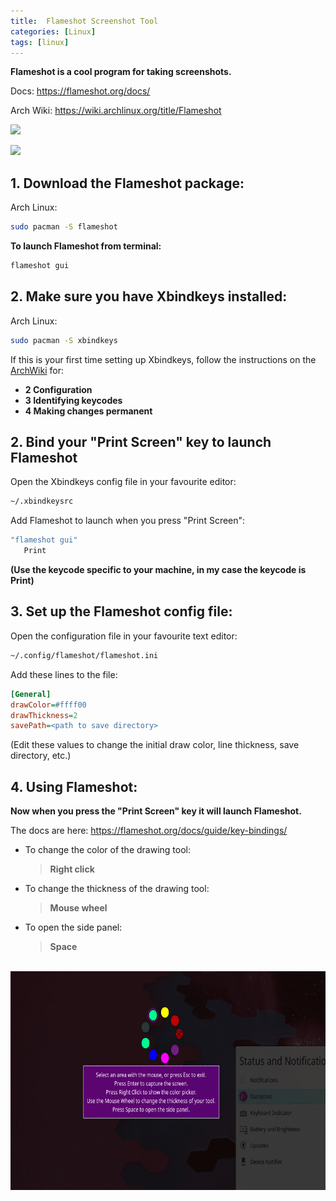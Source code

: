 ```yaml
---
title:  Flameshot Screenshot Tool
categories: [Linux]
tags: [linux]
---
```


**Flameshot is a cool program for taking screenshots.**

Docs: <https://flameshot.org/docs/>

Arch Wiki: <https://wiki.archlinux.org/title/Flameshot>

<img src="/assets/img/post_images/flameshot-hero.jpg" height="300">

![](/assets/img/post_images/flameshot-hero.jpg)

## 1. Download the Flameshot package:

Arch Linux:
```sh
sudo pacman -S flameshot
```

**To launch Flameshot from terminal:**

```sh
flameshot gui
```

## 2. Make sure you have Xbindkeys installed:

Arch Linux:
```sh
sudo pacman -S xbindkeys
```

If this is your first time setting up Xbindkeys, follow the instructions on the <a href="https://wiki.archlinux.org/title/Xbindkeys" target="_blank">ArchWiki</a> for:
- **2 Configuration**
- **3 Identifying keycodes**
- **4 Making changes permanent**

## 2. Bind your "Print Screen" key to launch Flameshot 

Open the Xbindkeys config file in your favourite editor:

```sh
~/.xbindkeysrc
```
Add Flameshot to launch when you press "Print Screen":

```sh
"flameshot gui"
   Print
```
**(Use the keycode specific to your machine, in my case the keycode is Print)**

## 3. Set up the Flameshot config file:

Open the configuration file in your favourite text editor:

```sh
~/.config/flameshot/flameshot.ini
```

Add these lines to the file:

```ini
[General]
drawColor=#ffff00
drawThickness=2
savePath=<path to save directory>
```
(Edit these values to change the initial draw color, line thickness, save directory, etc.)

## 4. Using Flameshot:

**Now when you press the "Print Screen" key it will launch Flameshot.**

The docs are here: https://flameshot.org/docs/guide/key-bindings/

- To change the color of the drawing tool: 

    > **Right click**

- To change the thickness of the drawing tool: 

    > **Mouse wheel**

- To open the side panel: 

    > **Space**

<br>
<img src="./images/flameshot-color.png" height="350">
